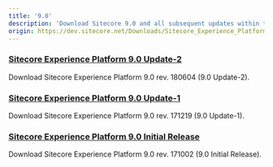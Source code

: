 ```yaml
---
title: '9.0'
description: 'Download Sitecore 9.0 and all subsequent updates within this version group.'
origin: https://dev.sitecore.net/Downloads/Sitecore_Experience_Platform/90.aspx
---
```


### [Sitecore Experience Platform 9.0 Update-2](/downloads/Sitecore_Experience_Platform/90/Sitecore_Experience_Platform_90_Update2)

Download Sitecore Experience Platform 9.0 rev. 180604 (9.0 Update-2).

### [Sitecore Experience Platform 9.0 Update-1](/downloads/Sitecore_Experience_Platform/90/Sitecore_Experience_Platform_90_Update1)

Download Sitecore Experience Platform 9.0 rev. 171219 (9.0 Update-1).

### [Sitecore Experience Platform 9.0 Initial Release](/downloads/Sitecore_Experience_Platform/90/Sitecore_Experience_Platform_90_Initial_Release)

Download Sitecore Experience Platform 9.0 rev. 171002 (9.0 Initial Release).
